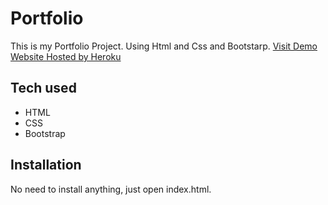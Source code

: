 # Portfolio
This is my Portfolio Project. Using Html and Css and Bootstarp.
[Visit Demo Website Hosted by Heroku]()


## Tech used
* HTML
* CSS
* Bootstrap
## Installation
No need to install anything, just open index.html.
